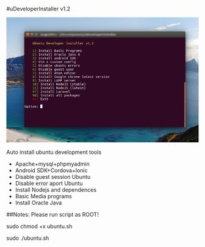 #uDeveloperInstaller v1.2

![alt tag](docs/img/ss.png)

Auto install ubuntu development tools

- Apache+mysql+phpmyadmin
- Android SDK+Cordova+Ionic
- Disable guest session Ubuntu
- Disable error aport Ubuntu
- Install Nodejs and dependences
- Basic Media programs
- Install Oracle Java

##Notes:
Please run script as ROOT!

sudo chmod +x ubuntu.sh

sudo ./ubuntu.sh

